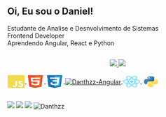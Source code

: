 ## Oi, Eu sou o Daniel!
<div>
  <p>Estudante de Analise e Desnvolvimento de Sistemas <br>Frontend Developer <br> Aprendendo Angular, React e Python </p>
</div>

## 

<div align="center">
  <a href="https://dg.dev.br" target="_blank">
  <img height="180em" src="https://github-readme-stats.vercel.app/api?username=danthzz&show_icons=true&theme=github_dark&include_all_commits=true&count_private=true"/>
    
  <img height="180em" src="https://github-readme-stats.vercel.app/api/top-langs/?username=danthzz&layout=compact&langs_count=7&theme=github_dark"/>
</div>
  
<div style="display: inline_block"><br>
  <img align="center" alt="Danthzz-Js" height="30" width="40" src="https://raw.githubusercontent.com/devicons/devicon/master/icons/javascript/javascript-plain.svg">
  <img align="center" alt="Danthzz-HTML" height="30" width="40" src="https://raw.githubusercontent.com/devicons/devicon/master/icons/html5/html5-original.svg">
  <img align="center" alt="Danthzz-CSS" height="30" width="40" src="https://raw.githubusercontent.com/devicons/devicon/master/icons/css3/css3-original.svg">
  <img align="center" alt="Danthzz-Angular" height="30" width="40" src="https://cdn.jsdelivr.net/gh/devicons/devicon/icons/angularjs/angularjs-original.svg" />
  <img align="center" alt="Danthzz-React" height="30" width="40" src="https://raw.githubusercontent.com/devicons/devicon/master/icons/react/react-original.svg">
  <img align="center" alt="Danthzz-Python" height="30" width="40" src="https://raw.githubusercontent.com/devicons/devicon/master/icons/python/python-original.svg">
</div>
  
  ##
 
<div> 
  <a href="https://instagram.com/danthzz/" target="_blank"><img src="https://img.shields.io/badge/-Instagram-%23E4405F?style=for-the-badge&logo=instagram&logoColor=white" target="_blank"></a>
  <a href="https://www.linkedin.com/in/daniel-gomes-3628121b7/" target="_blank"><img src="https://img.shields.io/badge/-LinkedIn-%230077B5?style=for-the-badge&logo=linkedin&logoColor=white" target="_blank"></a>
  <a href="https://twitter.com/Danthzz" target="_blank"><img src="https://img.shields.io/badge/Twitter-1DA1F2?style=for-the-badge&logo=twitter&logoColor=white" target="_blank"></a>
  
  <img align="center" alt="Danthzz" height="400" widht="410" src="https://cdn.discordapp.com/attachments/390682673158422532/921016550956363776/22b22287602523.5dbd29081561d.gif"> 
</div>
 
